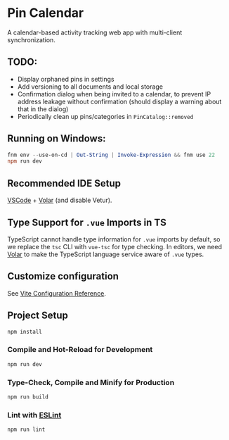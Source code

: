 # Pin Calendar

A calendar-based activity tracking web app with multi-client synchronization.

## TODO:

- Display orphaned pins in settings
- Add versioning to all documents and local storage
- Confirmation dialog when being invited to a calendar, to prevent IP address leakage without confirmation (should display a warning about that in the dialog)
- Periodically clean up pins/categories in `PinCatalog::removed`

## Running on Windows:

```ps1
fnm env --use-on-cd | Out-String | Invoke-Expression && fnm use 22
npm run dev
```

## Recommended IDE Setup

[VSCode](https://code.visualstudio.com/) + [Volar](https://marketplace.visualstudio.com/items?itemName=Vue.volar) (and disable Vetur).

## Type Support for `.vue` Imports in TS

TypeScript cannot handle type information for `.vue` imports by default, so we replace the `tsc` CLI with `vue-tsc` for type checking. In editors, we need [Volar](https://marketplace.visualstudio.com/items?itemName=Vue.volar) to make the TypeScript language service aware of `.vue` types.

## Customize configuration

See [Vite Configuration Reference](https://vite.dev/config/).

## Project Setup

```sh
npm install
```

### Compile and Hot-Reload for Development

```sh
npm run dev
```

### Type-Check, Compile and Minify for Production

```sh
npm run build
```

### Lint with [ESLint](https://eslint.org/)

```sh
npm run lint
```
